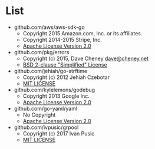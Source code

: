# List
- github.com/aws/aws-sdk-go
  - Copyright 2015 Amazon.com, Inc. or its affiliates.
  - Copyright 2014-2015 Stripe, Inc.
  - [Apache License Version 2.0](https://github.com/aws/aws-sdk-go/blob/master/LICENSE.txt)
- github.com/pkg/errors
  - Copyright (c) 2015, Dave Cheney <dave@cheney.net>
  - [BSD 2-clause "Simplified" License](https://github.com/pkg/errors/blob/master/LICENSE)
- github.com/jehiah/go-strftime
  - Copyright (c) 2012 Jehiah Czebotar
  - [MIT LICENSE](https://github.com/jehiah/go-strftime/blob/master/LICENSE)
- github.com/kylelemons/godebug
  - Copyright 2013 Google Inc.
  - [Apache License Version 2.0](https://github.com/kylelemons/godebug/blob/master/LICENSE)
- github.com/go-yaml/yaml
  - No Copyright
  - [Apache License Version 2.0](https://github.com/go-yaml/yaml/blob/v2/LICENSE)
- github.com/ivpusic/grpool
  - Copyright (c) 2017 Ivan Pusic
  - [MIT LICENSE](https://github.com/ivpusic/grpool/blob/master/LICENSE)
